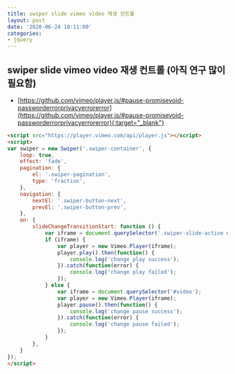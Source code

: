 ```yaml
---
title: swiper slide vimeo video 재생 컨트롤
layout: post
date: '2020-06-24 18:11:00'
categories:
- jquery
---
```


## swiper slide vimeo video 재생 컨트롤 (아직 연구 많이 필요함)

* [https://github.com/vimeo/player.js/#pause-promisevoid-passworderrorprivacyerrorerror](https://github.com/vimeo/player.js/#pause-promisevoid-passworderrorprivacyerrorerror){:target="_blank"}

```html
<script src="https://player.vimeo.com/api/player.js"></script>
<script>
var swiper = new Swiper('.swiper-container', {
	loop: true,
	effect: 'fade',
	pagination: {
		el: '.swiper-pagination',
		type: 'fraction',
	},
	navigation: {
		nextEl: '.swiper-button-next',
		prevEl: '.swiper-button-prev',
	},
    on: {
        slideChangeTransitionStart: function () {
            var iframe = document.querySelector('.swiper-slide-active #video');
            if (iframe) {
                var player = new Vimeo.Player(iframe);
                player.play().then(function() {
                    console.log('change play success');
                }).catch(function(error) {
                    console.log('change play failed');
                });
            } else {
                var iframe = document.querySelector('#video');
                var player = new Vimeo.Player(iframe);
                player.pause().then(function() {
                    console.log('change pause success');
                }).catch(function(error) {
                    console.log('change pause failed');
                });
            }
        },
    }
});
</script>
```